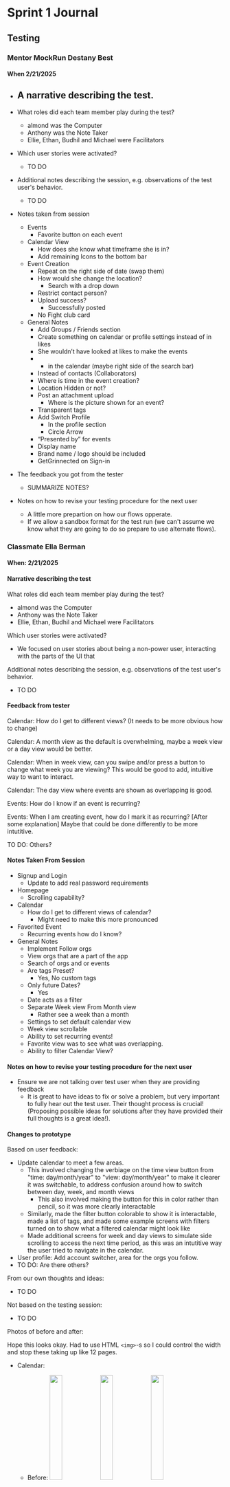 # Sprint 1 Journal

## Testing

### Mentor MockRun Destany Best
#### When 2/21/2025

- A narrative describing the test.
    - 

- What roles did each team member play during the test?
    - almond was the Computer
    - Anthony was the Note Taker
    - Ellie, Ethan, Budhil and Michael were Facilitators

- Which user stories were activated?
    - TO DO

- Additional notes describing the session, e.g. observations of the test user's behavior.
    - TO DO

- Notes taken from session
    - Events
        - Favorite button on each event 
    - Calendar View
        - How does she know what timeframe she is in?
        - Add remaining Icons to the bottom bar
    - Event Creation
        - Repeat on the right side of date (swap them)
        - How would she change the location? 
            - Search with a drop down
        - Restrict contact person?
        - Upload success?
            - Successfully posted
        - No Fight club card
    - General Notes
        - Add Groups /  Friends section
        - Create something on calendar or profile settings instead of in likes
        - She wouldn’t have looked at likes to make the events
        - + in the calendar (maybe right side of the search bar)
        - Instead of contacts (Collaborators)
        - Where is time in the event creation?
        - Location Hidden or not?
        - Post an attachment upload
            - Where is the picture shown for an event?
        - Transparent tags
        - Add Switch Profile 
            - In the profile section
            - Circle Arrow
        - “Presented by” for events
        - Display name
        - Brand name / logo should be included
        - GetGrinnected on Sign-in

- The feedback you got from the tester
    -  SUMMARIZE NOTES?

- Notes on how to revise your testing procedure for the next user 
    - A little more prepartion on how our flows opperate.
    - If we allow a sandbox format for the test run (we can't assume we know what they are going to do so prepare to use alternate flows).

### Classmate Ella Berman
#### When: 2/21/2025

#### Narrative describing the test

What roles did each team member play during the test?
- almond was the Computer
- Anthony was the Note Taker
- Ellie, Ethan, Budhil and Michael were Facilitators

Which user stories were activated?
- We focused on user stories about being a non-power user, interacting with the parts of the UI that 

Additional notes describing the session, e.g. observations of the test user's behavior.
- TO DO

#### Feedback from tester

Calendar: How do I get to different views? (It needs to be more obvious how to change)

Calendar: A month view as the default is overwhelming, maybe a week view or a day view would be better.

Calendar: When in week view, can you swipe and/or press a button to change what week you are viewing? This would be good to add, intuitive way to want to interact.

Calendar: The day view where events are shown as overlapping is good.

Events: How do I know if an event is recurring?

Events: When I am creating event, how do I mark it as recurring? [After some explanation] Maybe that could be done differently to be more intutitive.

TO DO: Others?

#### Notes Taken From Session

- Signup and Login
    - Update to add real password requirements
- Homepage
    - Scrolling capability?
- Calendar
    - How do I get to different views of calendar?
        - Might need to make this more pronounced
- Favorited Event
    - Recurring events how do I know?
- General Notes
    - Implement Follow orgs
    - View orgs that are a part of the app
    - Search of orgs and or events
    - Are tags Preset?
        - Yes, No custom tags
    - Only future Dates?
        - Yes
    - Date acts as a filter
    - Separate Week view From Month view
        - Rather see a week than a month
    - Settings to set default calendar view
    - Week view scrollable
    - Ability to set recurring events!
    - Favorite view was to see what was overlapping.
    - Ability to filter Calendar View?

#### Notes on how to revise your testing procedure for the next user

- Ensure we are not talking over test user when they are providing feedback
    - It is great to have ideas to fix or solve a problem, but very important to fully hear out the test user. Their thought process is crucial! (Proposing possible ideas for solutions after they have provided their full thoughts is a great idea!).

####  Changes to prototype

Based on user feedback:
- Update calendar to meet a few areas.
    - This involved changing the verbiage on the time view button from "time: day/month/year" to "view: day/month/year" to make it clearer it was switchable, to address confusion around how to switch between day, week, and month views
        - This also involved making the button for this in color rather than pencil, so it was more clearly interactable
    - Similarly, made the filter button colorable to show it is interactable, made a list of tags, and made some example screens with filters turned on to show what a filtered calendar might look like
    - Made additional screens for week and day views to simulate side scrolling to access the next time period, as this was an intutitive way the user tried to navigate in the calendar.
- User profile: Add account switcher, area for the orgs you follow.
- TO DO: Are there others?

From our own thoughts and ideas:
- TO DO

Not based on the testing session:
- TO DO

Photos of before and after:

Hope this looks okay. Had to use HTML `<img>`-s so I could control the width and stop these taking up like 12 pages.

- Calendar:
    - Before: <img src="images/ellie_IMG_3351.jpg" width="25%"> <img src="images/ellie_IMG_3352.jpg" width="25%"> <img src="images/ellie_IMG_3353.jpg" width="25%"> <img src="images/ellie_IMG_3354.jpg" width="25%"> <img src="images/ellie_IMG_3355.jpg" width="25%"> <img src="images/ellie_IMG_3356.jpg" width="25%"> 
    - After: <img src= "images/ellie_new_view_filters.JPG" width = "25%"> <img src= "images/ellie_scrolling.JPG" width = "75%">

- Event Creation:
    - Before: <img src="images/Budhil_Draft_Before_Original.jpg" width="25%"><img src="images/Budhil_Event_Creation_1.jpg" width="25%"><img src="images/Budhil_Favorites_1.jpg" width="25%">
    - After: <img src="images/Budhil_Draft_2.jpg" width="25%"><img src="images/Budhil_Event_Creation_2.jpg" width="25%"><img src="images/Budhil_Favorites_2.jpg" width="25%">

- Profile and Settings:
    - Before: <img src="images/almond_IMG_01.jpg" width="25%">
    - After: <img src="images/almond_IMG_02.jpg" width="25%"> <img src="images/almond_IMG_03.jpg" width="25%">

- Homepage:
    - Before: <img src="images/ethan_IMG_8351.jpg" width="50%">
    - TO DO: Is this being changed?
